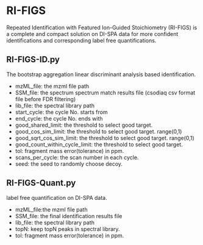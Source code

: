 # RI-FIGS
Repeated Identification with Featured Ion-Guided Stoichiometry (RI-FIGS) is a complete and compact solution on DI-SPA data for more confident identifications and corresponding label free quantifications. 

## RI-FIGS-ID.py
The bootstrap aggregation linear discriminant analysis based identification.
* mzML_file: the mzml file path
* SSM_file: the spectrum spectrum match results file (csodiaq csv format file before FDR filtering)
* lib_file: the spectral library path
* start_cycle: the cycle No. starts from
* end_cycle: the cycle No. ends with
* good_shared_limit: the threshold to select good target.
* good_cos_sim_limit: the threshold to select good target. range(0,1)
* good_sqrt_cos_sim_limit: the threshold to select good target. range(0,1)
* good_count_within_cycle_limit: the threshold to select good target.
* tol: fragment mass error(tolerance) in ppm.
* scans_per_cycle: the scan number in each cycle.
* seed: the seed to randomly choose decoy.

## RI-FIGS-Quant.py
label free quantification on DI-SPA data. 
* mzML_file:the mzml file path
* SSM_file: the final identification results file
* lib_file: the spectral library path
* topN: keep topN peaks in spectral library.
* tol: fragment mass error(tolerance) in ppm.
